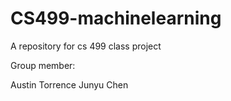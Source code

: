 # CS499-machinelearning
A repository for cs 499 class project

Group member:

Austin Torrence
Junyu Chen
